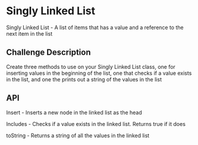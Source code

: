 # Singly Linked List
Singly Linked List - A list of items that has a value and a reference to the next item in the list


## Challenge Description
Create three methods to use on your Singly Linked List class, one for inserting values in the beginning of the list, one that checks if a value exists in the list, and one the prints out a string of the values in the list

## API

Insert - Inserts a new node in the linked list as the head

Includes - Checks if a value exists in the linked list. Returns true if it does

toString - Returns a string of all the values in the linked list
